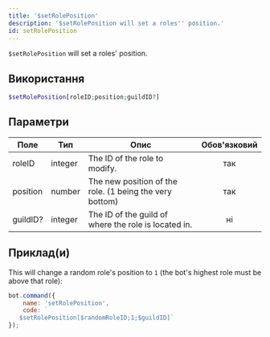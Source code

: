 ```yaml
---
title: '$setRolePosition'
description: '$setRolePosition will set a roles'' position.'
id: setRolePosition
---
```


`$setRolePosition` will set a roles' position.

## Використання

```php
$setRolePosition[roleID;position;guildID?]
```

## Параметри

| Поле     | Тип     | Опис                                                    | Обов'язковий |
| -------- | ------- | ------------------------------------------------------- |:------------:|
| roleID   | integer | The ID of the role to modify.                           |     так      |
| position | number  | The new position of the role. (1 being the very bottom) |     так      |
| guildID? | integer | The ID of the guild of where the role is located in.    |      ні      |

## Приклад(и)

This will change a random role's position to `1` (the bot's highest role must be above that role):

```javascript
bot.command({
    name: 'setRolePosition',
    code: `
   $setRolePosition[$randomRoleID;1;$guildID]`
});
```